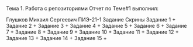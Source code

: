 Тема 1. Работа с репозиториями
Отчет по Теме#1 выполнил:

Глушков Михаил Сергеевич
ПИЭ-21-1
Задание	Скрины
Задание 1	+
Задание 2	+
Задание 3	+
Задание 4	+
Задание 5	+
Задание 6	+
Задание 7	+
Задание 8	+
Задание 9	+
Задание 10	+
Задание 11	+
Задание 12	+
Задание 13	+
Задание 14	+
Задание 15	+
